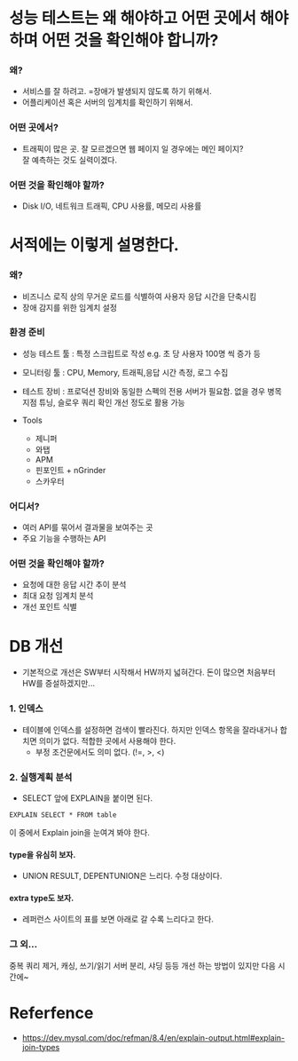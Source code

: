 # 성능 테스트는 왜 해야하고 어떤 곳에서 해야하며 어떤 것을 확인해야 합니까?
### 왜?
- 서비스를 잘 하려고. =장애가 발생되지 않도록 하기 위해서.
- 어플리케이션 혹은 서버의 임계치를 확인하기 위해서.

### 어떤 곳에서?
- 트래픽이 많은 곳. 잘 모르겠으면 웹 페이지 일 경우에는 메인 페이지?  
  잘 예측하는 것도 실력이겠다.

### 어떤 것을 확인해야 할까?
- Disk I/O, 네트워크 트래픽, CPU 사용률, 메모리 사용률


# 서적에는 이렇게 설명한다.
### 왜?
- 비즈니스 로직 상의 무거운 로드를 식별하여 사용자 응답 시간을 단축시킴
- 장애 감지를 위한 임계치 설정
### 환경 준비
- 성능 테스트 툴 : 특정 스크립트로 작성
  e.g. 초 당 사용자 100명 씩 증가 등
- 모니터링 툴 : CPU, Memory, 트래픽,응답 시간 측정, 로그 수집
- 테스트 장비 : 프로덕션 장비와 동일한 스펙의 전용 서버가 필요함.
  없을 경우 병목 지점 튜닝, 슬로우 쿼리 확인 개선 정도로 활용 가능

- Tools
	- 제니퍼
	- 와탭
	- APM
	- 핀포인트 + nGrinder
	- 스카우터
### 어디서?
- 여러 API를 묶어서 결과물을 보여주는 곳
- 주요 기능을 수행하는 API
### 어떤 것을 확인해야 할까?
- 요청에 대한 응답 시간 추이 분석
- 최대 요청 임계치 분석
- 개선 포인트 식별

# DB 개선
- 기본적으로 개선은 SW부터 시작해서 HW까지 넓혀간다. 돈이 많으면 처음부터 HW를 증설하겠지만...

### 1. 인덱스
- 테이블에 인덱스를 설정하면 검색이 빨라진다. 하지만 인덱스 항목을 잘라내거나 합치면 의미가 없다. 적합한 곳에서 사용해야 한다.
	- 부정 조건문에서도 의미 없다. (!=, >, <)
### 2. 실행계획 분석
- SELECT 앞에 EXPLAIN을 붙이면 된다.
```
EXPLAIN SELECT * FROM table
```

이 중에서 Explain join을 눈여겨 봐야 한다.

#### type을 유심히 보자.
- UNION RESULT, DEPENTUNION은 느리다. 수정 대상이다.
#### extra type도 보자.
- 레퍼런스 사이트의 표를 보면 아래로 갈 수록 느리다고 한다.



### 그 외...
중복 쿼리 제거, 캐싱, 쓰기/읽기 서버 분리, 샤딩 등등 개선 하는 방법이 있지만 다음 시간에~



# Referfence
- https://dev.mysql.com/doc/refman/8.4/en/explain-output.html#explain-join-types
